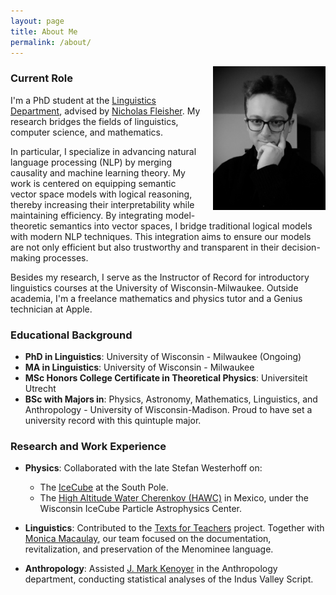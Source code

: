 ```yaml
---
layout: page
title: About Me
permalink: /about/
---
```


<img src="/images/quigley_daniel_headshot.jpg" alt="Profile Picture" style="float: right; margin-left: 20px; width: 180px;">

### Current Role

I'm a PhD student at the [Linguistics Department](https://uwm.edu/linguistics/), advised by [Nicholas Fleisher](https://uwm.edu/linguistics/people/fleisher-nicholas/). My research bridges the fields of linguistics, computer science, and mathematics. 

In particular, I specialize in advancing natural language processing (NLP) by merging causality and machine learning theory. My work is centered on equipping semantic vector space models with logical reasoning, thereby increasing their interpretability while maintaining efficiency. By integrating model-theoretic semantics into vector spaces, I bridge traditional logical models with modern NLP techniques. This integration aims to ensure our models are not only efficient but also trustworthy and transparent in their decision-making processes.

Besides my research, I serve as the Instructor of Record for introductory linguistics courses at the University of Wisconsin-Milwaukee. Outside academia, I'm a freelance mathematics and physics tutor and a Genius technician at Apple.

### Educational Background

- **PhD in Linguistics**: University of Wisconsin - Milwaukee (Ongoing)
- **MA in Linguistics**: University of Wisconsin - Milwaukee
- **MSc Honors College Certificate in Theoretical Physics**: Universiteit Utrecht
- **BSc with Majors in**: Physics, Astronomy, Mathematics, Linguistics, and Anthropology - University of Wisconsin-Madison. Proud to have set a university record with this quintuple major.

### Research and Work Experience

- **Physics**: Collaborated with the late Stefan Westerhoff on:
  - The [IceCube](https://icecube.wisc.edu/) at the South Pole.
  - The [High Altitude Water Cherenkov (HAWC)](https://www.hawc-observatory.org/) in Mexico, under the Wisconsin IceCube Particle Astrophysics Center.
  
- **Linguistics**: Contributed to the [Texts for Teachers](https://news.wisc.edu/partnership-to-save-menominee-language-offers-new-resources-for-language-teachers/) project. Together with [Monica Macaulay](https://monicamacaulay.com/), our team focused on the documentation, revitalization, and preservation of the Menominee language.
  
- **Anthropology**: Assisted [J. Mark Kenoyer](https://www.anthropology.wisc.edu/staff/kenoyer-j-mark/) in the Anthropology department, conducting statistical analyses of the Indus Valley Script.
